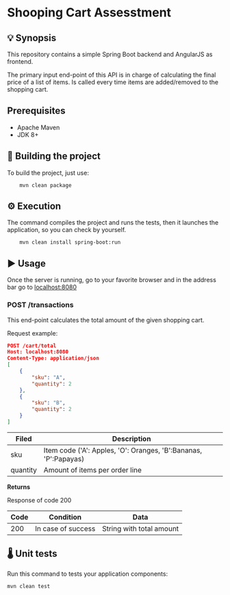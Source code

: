 
# Shooping Cart Assesstment

## 💡 Synopsis

This repository contains a simple Spring Boot backend and AngularJS as frontend.

The primary input end-point of this API is in charge of calculating the final price of a list of items. Is called every time items are added/removed to the shopping cart.

## Prerequisites

* Apache Maven
* JDK 8+

## 💾 Building the project

To build the project, just use:
```
	mvn clean package
```

## ⚙️ Execution
The command compiles the project and runs the tests, then  it launches the application, so you can check by yourself.

```
	mvn clean install spring-boot:run
```

## ▶️ Usage

Once the server is running, go to your favorite browser and in the address bar go to [localhost:8080](http://localhost:8080)

### POST /transactions
This end-point calculates the total amount of the given shopping cart. 

Request example:

```json
POST /cart/total
Host: localhost:8080
Content-Type: application/json
[
    {
        "sku": "A",
        "quantity": 2
    },
    {
        "sku": "B",
        "quantity": 2
    }
]
```

| Filed     | Description                                          |
|-----------|------------------------------------------------------|
| sku       | Item code ('A': Apples, 'O': Oranges, 'B':Bananas, 'P':Papayas)                                   |
| quantity | Amount of items per order line |

**Returns**

Response of code 200 

| Code   | Condition          | Data                    |
|--------|--------------------|-------------------------|
|   200  | In case of success | String with total amount|



## 🌡 Unit tests
Run this command to tests your application components:

```bash
mvn clean test
```
